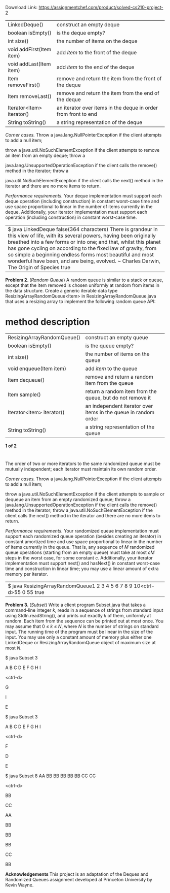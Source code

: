 Download Link: https://assignmentchef.com/product/solved-cs210-project-2
<br>
<table width="720">

 <tbody>

  <tr>

   <td width="165">LinkedDeque()</td>

   <td width="555">construct an empty deque</td>

  </tr>

  <tr>

   <td width="165">boolean isEmpty()</td>

   <td width="555">is the deque empty?</td>

  </tr>

  <tr>

   <td width="165">int size()</td>

   <td width="555">the number of items on the deque</td>

  </tr>

  <tr>

   <td width="165">void addFirst(Item item)</td>

   <td width="555">add <em>item </em>to the front of the deque</td>

  </tr>

  <tr>

   <td width="165">void addLast(Item item)</td>

   <td width="555">add <em>item </em>to the end of the deque</td>

  </tr>

  <tr>

   <td width="165">Item removeFirst()</td>

   <td width="555">remove and return the item from the front of the deque</td>

  </tr>

  <tr>

   <td width="165">Item removeLast()</td>

   <td width="555">remove and return the item from the end of the deque</td>

  </tr>

  <tr>

   <td width="165">Iterator&lt;Item&gt; iterator()</td>

   <td width="555">an iterator over items in the deque in order from front to end</td>

  </tr>

  <tr>

   <td width="165">String toString()</td>

   <td width="555">a string representation of the deque</td>

  </tr>

 </tbody>

</table>

<em>Corner cases. </em>Throw a java.lang.NullPointerException if the client attempts to add a null item;

throw a java.util.NoSuchElementException if the client attempts to remove an item from an empty deque; throw a

java.lang.UnsupportedOperationException if the client calls the remove() method in the iterator; throw a

java.util.NoSuchElementException if the client calls the next() method in the iterator and there are no more items to return.

<em>Performance requirements. </em>Your deque implementation must support each deque operation (including construction) in constant worst-case time and use space proportional to linear in the number of items currently in the deque. Additionally, your iterator implementation must support each operation (including construction) in constant worst-case time.

<table width="720">

 <tbody>

  <tr>

   <td width="720">$ java LinkedDeque false(364 characters) There is grandeur in this view of life, with its several powers, having been originally breathed into a few forms or into one; and that, whilst this planet has gone cycling on according to the fixed law of gravity, from so simple a beginning endless forms most beautiful and most wonderful have been, and are being, evolved. ~ Charles Darwin, The Origin of Species true</td>

  </tr>

 </tbody>

</table>

<strong>Problem 2. </strong>(<em>Random Queue</em>) A random queue is similar to a stack or queue, except that the item removed is chosen uniformly at random from items in the data structure. Create a generic iterable data type ResizingArrayRandomQueue&lt;Item&gt; in ResizingArrayRandomQueue.java that uses a resizing array to implement the following random queue API:

<h1>method                                          description</h1>

<table width="720">

 <tbody>

  <tr>

   <td width="171">ResizingArrayRandomQueue()</td>

   <td width="549">construct an empty queue</td>

  </tr>

  <tr>

   <td width="171">boolean isEmpty()</td>

   <td width="549">is the queue empty?</td>

  </tr>

  <tr>

   <td width="171">int size()</td>

   <td width="549">the number of items on the queue</td>

  </tr>

  <tr>

   <td width="171">void enqueue(Item item)</td>

   <td width="549">add <em>item </em>to the queue</td>

  </tr>

  <tr>

   <td width="171">Item dequeue()</td>

   <td width="549">remove and return a random item from the queue</td>

  </tr>

  <tr>

   <td width="171">Item sample()</td>

   <td width="549">return a random item from the queue, but do not remove it</td>

  </tr>

  <tr>

   <td width="171">Iterator&lt;Item&gt; iterator()</td>

   <td width="549">an independent iterator over items in the queue in random order</td>

  </tr>

  <tr>

   <td width="171">String toString()</td>

   <td width="549">a string representation of the queue</td>

  </tr>

 </tbody>

</table>

<strong>1 of 2</strong>

<h1></h1>

The order of two or more iterators to the same randomized queue must be mutually independent; each iterator must maintain its own random order.

<em>Corner cases. </em>Throw a java.lang.NullPointerException if the client attempts to add a null item;

throw a java.util.NoSuchElementException if the client attempts to sample or dequeue an item from an empty randomized queue; throw a java.lang.UnsupportedOperationException if the client calls the remove() method in the iterator; throw a java.util.NoSuchElementException if the client calls the next() method in the iterator and there are no more items to return.

<em>Performance requirements. </em>Your randomized queue implementation must support each randomized queue operation (besides creating an iterator) in constant amortized time and use space proportional to linear in the number of items currently in the queue. That is, any sequence of <em>M </em>randomized queue operations (starting from an empty queue) must take at most <em>cM </em>steps in the worst case, for some constant <em>c</em>. Additionally, your iterator implementation must support next() and hasNext() in constant worst-case time and construction in linear time; you may use a linear amount of extra memory per iterator.

<table width="720">

 <tbody>

  <tr>

   <td width="720">$ java ResizingArrayRandomQueue1 2 3 4 5 6 7 8 9 10&lt;ctrl-d&gt;55 0 55 true</td>

  </tr>

 </tbody>

</table>

<strong>Problem 3. </strong>(<em>Subset</em>) Write a client program Subset.java that takes a command-line integer <em>k</em>, reads in a sequence of strings from standard input using StdIn.readString(), and prints out exactly <em>k </em>of them, uniformly at random. Each item from the sequence can be printed out at most once. You may assume that 0 ≤ <em>k </em>≤ <em>N</em>, where <em>N </em>is the number of strings on standard input. The running time of the program must be linear in the size of the input. You may use only a constant amount of memory plus either one LinkedDeque or ResizingArrayRandomQueue object of maximum size at most <em>N</em>.

$ java Subset 3

A B C D E F G H I

&lt;ctrl-d&gt;

G

I

E

$ java Subset 3

A B C D E F G H I

&lt;ctrl-d&gt;

F

D

E

$ java Subset 8 AA BB BB BB BB BB CC CC

&lt;ctrl-d&gt;

BB

CC

AA

BB

BB

BB

CC

BB

<strong>Acknowledgements </strong>This project is an adaptation of the Deques and Randomized Queues assignment developed at Princeton University by Kevin Wayne.
